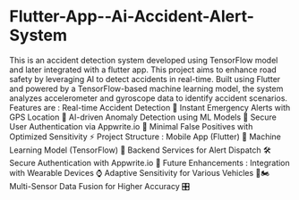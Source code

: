 # Flutter-App--Ai-Accident-Alert-System
This is an accident detection system developed using TensorFlow model and later integrated with a flutter app.
This project aims to enhance road safety by leveraging AI to detect accidents in real-time. Built using Flutter and powered by a TensorFlow-based machine learning model, the system analyzes accelerometer and gyroscope data to identify accident scenarios.
Features are :
Real-time Accident Detection 🚨
Instant Emergency Alerts with GPS Location 📍
AI-driven Anomaly Detection using ML Models 🤖
Secure User Authentication via Appwrite.io 🔐
Minimal False Positives with Optimized Sensitivity ⚡
Project Structure :
Mobile App (Flutter) 📱
Machine Learning Model (TensorFlow) 🎯
Backend Services for Alert Dispatch 🛠️
Secure Authentication with Appwrite.io 🔑
Future Enhancements :
Integration with Wearable Devices ⌚
Adaptive Sensitivity for Various Vehicles 🚗🏍️
Multi-Sensor Data Fusion for Higher Accuracy 🎛️
